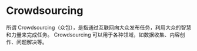 # Crowdsourcing

所谓 Crowdsourcing（众包），是指通过互联网向大众发布任务，利用大众的智慧和力量来完成任务。
Crowdsourcing 可以用于各种领域，如数据收集、内容创作、问题解决等。
